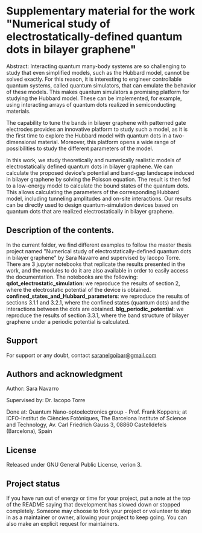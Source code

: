 # Supplementary material for the work "Numerical study of electrostatically-defined quantum dots in bilayer graphene"

Abstract:
Interacting quantum many-body systems are so challenging to study that even simplified models, such as the Hubbard model, cannot be solved exactly.
For this reason, it is interesting to engineer controllable quantum systems, called quantum simulators, that can emulate the behavior of these models.
This makes quantum simulators a promising platform for studying the Hubbard model. These can be implemented, for example, using interacting arrays of quantum dots realized in semiconducting materials.

The capability to tune the bands in bilayer graphene with patterned gate electrodes provides an innovative platform to study such a model, as it is the first time to explore the Hubbard model with quantum dots in a two-dimensional material.
Moreover, this platform opens a wide range of possibilities to study the different parameters of the model.

In this work, we study theoretically and numerically realistic models of electrostatically defined quantum dots in bilayer graphene. 
We can calculate the proposed device's potential and band-gap landscape induced in bilayer graphene by solving the Poisson equation.
The result is then fed to a low-energy model to calculate the bound states of the quantum dots.
This allows calculating the parameters of the corresponding Hubbard model, including tunneling amplitudes and on-site interactions.
Our results can be directly used to design quantum-simulation devices based on quantum dots that are realized electrostatically in bilayer graphene.


## Description of the contents.
In the current folder, we find different examples to follow the master thesis project named "Numerical study of electrostatically-defined quantum dots in bilayer graphene" by Sara Navarro and supervised by Iacopo Torre.
There are 3 jupyter notebooks that replicate the results presented in the work, and the modules to do it are also available in order to easily access the documentation. The notebooks are the following:
**qdot_electrostatic_simulation**: we reproduce the results of section 2, where the electrostatic potential of the device is obtained.
**confined_states_and_Hubbard_parameters**: we reproduce the results of sections 3.1.1 and 3.2.1, where the confined states (quantum dots) and the interactions between the dots are obtained.
**blg_periodic_potential**: we reproduce the results of section 3.3.1, where the band structure of bilayer graphene under a periodic potential is calculated.

## Support
For support or any doubt, contact saranelgoibar@gmail.com

## Authors and acknowledgment
Author: Sara Navarro

Supervised by: Dr. Iacopo Torre

Done at: Quantum Nano-optoelectronics group - Prof. Frank Koppens; at ICFO-Institut de Ciències Fotòniques, The Barcelona Institute of Science and Technology, Av. Carl Friedrich Gauss 3, 08860 Castelldefels (Barcelona), Spain

## License
Released under GNU General Public License, verion 3.

## Project status
If you have run out of energy or time for your project, put a note at the top of the README saying that development has slowed down or stopped completely. Someone may choose to fork your project or volunteer to step in as a maintainer or owner, allowing your project to keep going. You can also make an explicit request for maintainers.

